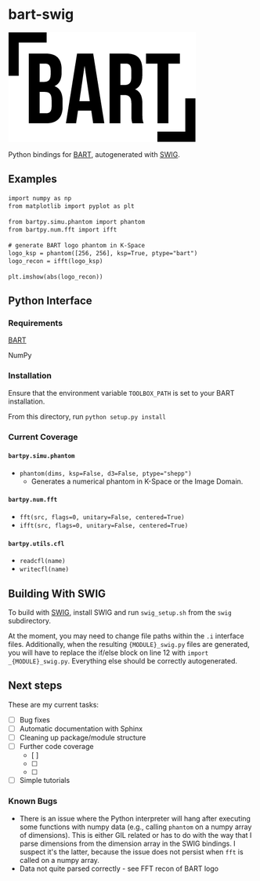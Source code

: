 # bart-swig

![BART-logo](BART-logo.png)

Python bindings for [BART](github.com/mrirecon/bart), autogenerated with [SWIG](http://swig.org/).

## Examples

```
import numpy as np
from matplotlib import pyplot as plt

from bartpy.simu.phantom import phantom
from bartpy.num.fft import ifft

# generate BART logo phantom in K-Space
logo_ksp = phantom([256, 256], ksp=True, ptype="bart")
logo_recon = ifft(logo_ksp)

plt.imshow(abs(logo_recon))
```

## Python Interface

### Requirements

[BART](github.com/mrirecon/bart)

NumPy


### Installation

Ensure that the environment variable `TOOLBOX_PATH` is set to your BART installation.

From this directory, run `python setup.py install`

### Current Coverage

#### `bartpy.simu.phantom`

- `phantom(dims, ksp=False, d3=False, ptype="shepp")`
    - Generates a numerical phantom in K-Space or the Image Domain.

#### `bartpy.num.fft`
- `fft(src, flags=0, unitary=False, centered=True)`
- `ifft(src, flags=0, unitary=False, centered=True)`

#### `bartpy.utils.cfl`
- `readcfl(name)`
- `writecfl(name)`

## Building With SWIG

To build with [SWIG](http://swig.org/), install SWIG and run `swig_setup.sh` from the `swig` subdirectory. 

At the moment, you may need to change file paths within the `.i` interface files. Additionally, when the resulting `{MODULE}_swig.py` files are generated, you will have to replace the if/else block on line 12 with `import _{MODULE}_swig.py`. Everything else should be correctly autogenerated.

## Next steps

These are my current tasks:

- [ ] Bug fixes
- [ ] Automatic documentation with Sphinx 
- [ ] Cleaning up package/module structure
- [ ] Further code coverage
    - [ ]
    - [ ]
    - [ ] 
- [ ] Simple tutorials

### Known Bugs
- There is an issue where the Python interpreter will hang after executing some functions with numpy data (e.g., calling `phantom` on a numpy array of dimensions). This is either GIL related or has to do with the way that I parse dimensions from the dimension array in the SWIG bindings. I suspect it's the latter, because the issue does not persist when `fft` is called on a numpy array. 
- Data not quite parsed correctly - see FFT recon of BART logo